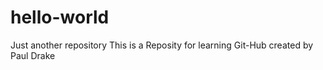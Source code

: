# hello-world
Just another repository
This is a Reposity for learning Git-Hub created by Paul Drake
